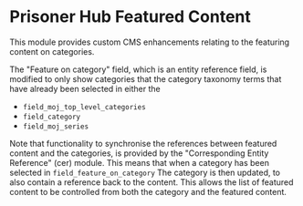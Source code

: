 # Prisoner Hub Featured Content

This module provides custom CMS enhancements relating to the featuring content on categories.

The "Feature on category" field, which is an entity reference field, is modified to only show categories that the
category taxonomy terms that have already been selected in either the
- `field_moj_top_level_categories`
- `field_category`
- `field_moj_series`

Note that functionality to synchronise the references between featured content and the categories, is provided by the
"Corresponding Entity Reference" (cer) module.  This means that when a category has been selected in `field_feature_on_category`
The category is then updated, to also contain a reference back to the content.  This allows the list of featured content to
be controlled from both the category and the featured content.
